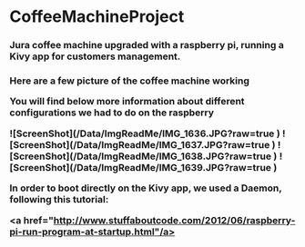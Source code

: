 # CoffeeMachineProject
<h3>
	Jura coffee machine upgraded with a raspberry pi, running a Kivy app for customers management.
<h3>

<p>
	Here are a few picture of the coffee machine working 
</p>
<p>
	You will find below more information about different configurations we had to do on the raspberry
</p>
![ScreenShot](/Data/ImgReadMe/IMG_1636.JPG?raw=true )
![ScreenShot](/Data/ImgReadMe/IMG_1637.JPG?raw=true )
![ScreenShot](/Data/ImgReadMe/IMG_1638.JPG?raw=true )
![ScreenShot](/Data/ImgReadMe/IMG_1639.JPG?raw=true )


<p>
	In order to boot directly on the Kivy app, we used a Daemon, following this tutorial:
	
<a href="http://www.stuffaboutcode.com/2012/06/raspberry-pi-run-program-at-startup.html"/a>
	
</p>